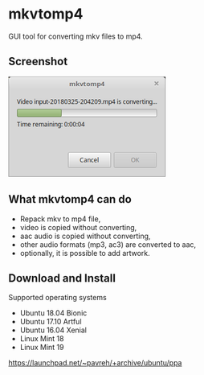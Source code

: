 # mkvtomp4
GUI tool for converting mkv files to mp4.

## Screenshot
![mkvtomp4](/git_files/screenshot.png?raw=true)

## What mkvtomp4 can do
* Repack mkv to mp4 file,
* video is copied without converting,
* aac audio is copied without converting,
* other audio formats (mp3, ac3) are converted to aac,
* optionally, it is possible to add artwork.

## Download and Install
Supported operating systems
* Ubuntu 18.04 Bionic
* Ubuntu 17.10 Artful
* Ubuntu 16.04 Xenial
* Linux Mint 18
* Linux Mint 19

https://launchpad.net/~pavreh/+archive/ubuntu/ppa
